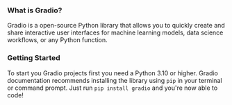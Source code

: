 ### What is Gradio?
Gradio is a open-source Python library that allows you to quickly create and share interactive user interfaces for machine learning models, data science workflows, or any Python function.

### Getting Started
To start you Gradio projects first you need a Python 3.10 or higher.
Gradio documentation recommends installing the library using ``` pip ``` in your terminal or command prompt. Just run ``` pip install gradio ``` and you're now able to code!
